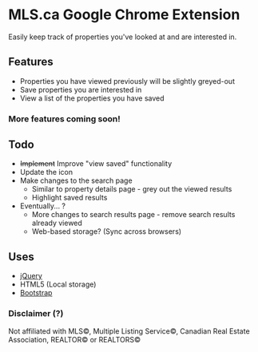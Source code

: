 # MLS.ca Google Chrome Extension
Easily keep track of properties you've looked at and are interested in.

## Features
- Properties you have viewed previously will be slightly greyed-out
- Save properties you are interested in
- View a list of the properties you have saved

### More features coming soon!

## Todo
- ~~Implement~~ Improve "view saved" functionality
- Update the icon
- Make changes to the search page
	- Similar to property details page - grey out the viewed results
	- Highlight saved results
- Eventually... ?
	- More changes to search results page - remove search results already viewed
	- Web-based storage? (Sync across browsers)

## Uses
- [jQuery](www.jquery.com)
- HTML5 (Local storage)
- [Bootstrap](twitter.github.com/bootstrap/)

### Disclaimer (?)
Not affiliated with MLS&copy;, Multiple Listing Service&copy;, Canadian Real Estate Association, REALTOR&copy; or REALTORS&copy;
